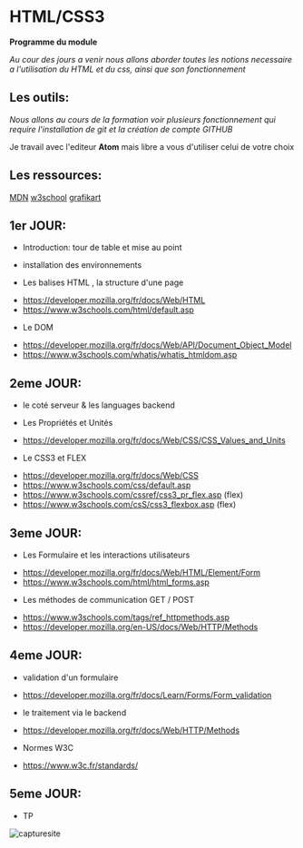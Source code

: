 # HTML/CSS3


**Programme du module**

_Au cour des jours a venir nous allons aborder toutes les notions necessaire a l'utilisation du HTML et du css, ainsi que son fonctionnement_

## Les outils:

_Nous allons au cours de la formation voir plusieurs fonctionnement qui require l'installation de git et la création de compte GITHUB_

Je travail avec l'editeur **Atom** mais libre a vous d'utiliser celui de votre choix

## Les ressources:

[MDN](https://developer.mozilla.org/fr/)
[w3school](https://w3school.com)
[grafikart](https://grafikart.fr/formations/html)


## 1er JOUR:

* Introduction: tour de table et mise au point

* installation des environnements

* Les balises HTML , la structure d'une page
- https://developer.mozilla.org/fr/docs/Web/HTML
- https://www.w3schools.com/html/default.asp

* Le DOM
- https://developer.mozilla.org/fr/docs/Web/API/Document_Object_Model
- https://www.w3schools.com/whatis/whatis_htmldom.asp

## 2eme JOUR:

* le coté serveur & les languages backend

* Les Propriétés et Unités
-  https://developer.mozilla.org/fr/docs/Web/CSS/CSS_Values_and_Units

* Le CSS3 et FLEX
- https://developer.mozilla.org/fr/docs/Web/CSS
- https://www.w3schools.com/css/default.asp
- https://www.w3schools.com/cssref/css3_pr_flex.asp (flex)
- https://www.w3schools.com/csS/css3_flexbox.asp (flex)


## 3eme JOUR:

* Les Formulaire et les interactions utilisateurs
- https://developer.mozilla.org/fr/docs/Web/HTML/Element/Form
- https://www.w3schools.com/html/html_forms.asp

* Les méthodes de communication GET / POST
- https://www.w3schools.com/tags/ref_httpmethods.asp
- https://developer.mozilla.org/en-US/docs/Web/HTTP/Methods


## 4eme JOUR:

* validation d'un formulaire
- https://developer.mozilla.org/fr/docs/Learn/Forms/Form_validation

* le traitement via le backend
- https://developer.mozilla.org/fr/docs/Web/HTTP/Methods

* Normes W3C
- https://www.w3c.fr/standards/

## 5eme JOUR:

- TP

![capturesite](https://external-content.duckduckgo.com/iu/?u=https%3A%2F%2Fi0.wp.com%2Fwww.freehtmlwebsitetemplates.net%2Fwp-content%2Fuploads%2F2013%2F08%2Fsimple_gray.jpg%3Ffit%3D1120%252C1120%26ssl%3D1&f=1&nofb=1)
